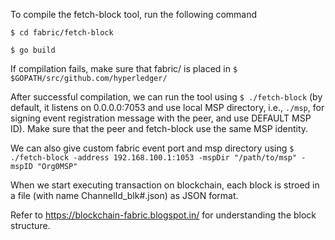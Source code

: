 To compile the fetch-block tool, run the following command

```$ cd fabric/fetch-block```

```$ go build```

If compilation fails, make sure that fabric/ is placed in ```$ $GOPATH/src/github.com/hyperledger/```

After successful compilation, we can run the tool using ```$ ./fetch-block``` (by default, it listens on 0.0.0.0:7053 and use local MSP directory, i.e., ```./msp```, for signing event registration message with the peer, and use DEFAULT MSP ID). Make sure that the peer and fetch-block use the same MSP identity.

We can also give custom fabric event port and msp directory using ```$ ./fetch-block -address 192.168.100.1:1053 -mspDir "/path/to/msp" -mspID "Org0MSP"``` 

When we start executing transaction on blockchain, each block is stroed in a file (with name ChannelId_blk#.json) as JSON format.  

Refer to https://blockchain-fabric.blogspot.in/ for understanding the block structure.
